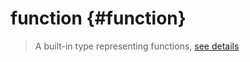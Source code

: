 # function {#function}  
> A built-in type representing functions, [see details](https://www.lua.org/pil/2.6.html)  

